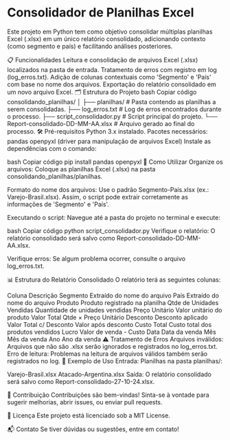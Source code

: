 # Consolidador de Planilhas Excel
Este projeto em Python tem como objetivo consolidar múltiplas planilhas Excel (.xlsx) em um único relatório consolidado, adicionando contexto (como segmento e país) e facilitando análises posteriores.

📋 Funcionalidades
Leitura e consolidação de arquivos Excel (.xlsx) localizados na pasta de entrada.
Tratamento de erros com registro em log (log_erros.txt).
Adição de colunas contextuais como 'Segmento' e 'País' com base no nome dos arquivos.
Exportação do relatório consolidado em um novo arquivo Excel.
🗂️ Estrutura do Projeto
bash
Copiar código
consolidando_planilhas/
│
├── planilhas/              # Pasta contendo as planilhas a serem consolidadas.
├── log_erros.txt           # Log de erros encontrados durante o processo.
├── script_consolidador.py  # Script principal do projeto.
└── Report-consolidado-DD-MM-AA.xlsx  # Arquivo gerado ao final do processo.
🛠️ Pré-requisitos
Python 3.x instalado.
Pacotes necessários:
pandas
openpyxl (driver para manipulação de arquivos Excel)
Instale as dependências com o comando:

bash
Copiar código
pip install pandas openpyxl
🚀 Como Utilizar
Organize os arquivos:
Coloque as planilhas Excel (.xlsx) na pasta consolidando_planilhas/planilhas.

Formato do nome dos arquivos:
Use o padrão Segmento-País.xlsx (ex.: Varejo-Brasil.xlsx).
Assim, o script pode extrair corretamente as informações de 'Segmento' e 'País'.

Executando o script:
Navegue até a pasta do projeto no terminal e execute:

bash
Copiar código
python script_consolidador.py
Verifique o relatório:
O relatório consolidado será salvo como Report-consolidado-DD-MM-AA.xlsx.

Verifique erros:
Se algum problema ocorrer, consulte o arquivo log_erros.txt.

📊 Estrutura do Relatório Consolidado
O relatório terá as seguintes colunas:

Coluna	Descrição
Segmento	Extraído do nome do arquivo
País	Extraído do nome do arquivo
Produto	Produto registrado na planilha
Qtde de Unidades Vendidas	Quantidade de unidades vendidas
Preço Unitário	Valor unitário do produto
Valor Total	Qtde × Preço Unitário
Desconto	Desconto aplicado
Valor Total c/ Desconto	Valor após desconto
Custo Total	Custo total dos produtos vendidos
Lucro	Valor de venda - Custo
Data	Data da venda
Mês	Mês da venda
Ano	Ano da venda
⚠️ Tratamento de Erros
Arquivos inválidos: Arquivos que não são .xlsx serão ignorados e registrados no log_erros.txt.
Erro de leitura: Problemas na leitura de arquivos válidos também serão registrados no log.
📁 Exemplo de Uso
Entrada:
Planilhas na pasta planilhas/:

Varejo-Brasil.xlsx
Atacado-Argentina.xlsx
Saída:
O relatório consolidado será salvo como Report-consolidado-27-10-24.xlsx.

🤝 Contribuição
Contribuições são bem-vindas! Sinta-se à vontade para sugerir melhorias, abrir issues, ou enviar pull requests.

📝 Licença
Este projeto está licenciado sob a MIT License.

📬 Contato
Se tiver dúvidas ou sugestões, entre em contato!

